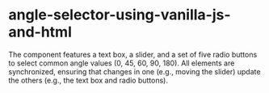 # angle-selector-using-vanilla-js-and-html

The component features a text box, a slider, and a set of five radio buttons to select common angle values (0, 45, 60, 90, 180). All elements are synchronized, ensuring that changes in one (e.g., moving the slider) update the others (e.g., the text box and radio buttons).
